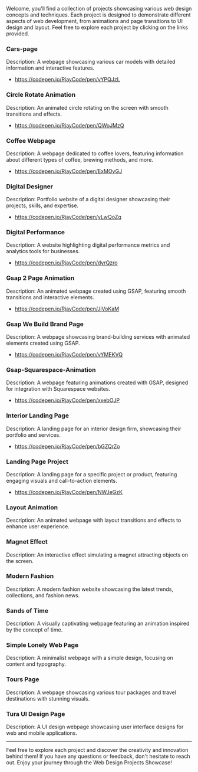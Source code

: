 
Welcome, you'll find a collection of projects showcasing various web design concepts and techniques. Each project is designed to demonstrate different aspects of web development, from animations and page transitions to UI design and layout. Feel free to explore each project by clicking on the links provided.

### Cars-page
Description: A webpage showcasing various car models with detailed information and interactive features.
- https://codepen.io/RjayCode/pen/vYPQJzL

### Circle Rotate Animation
Description: An animated circle rotating on the screen with smooth transitions and effects.
- https://codepen.io/RjayCode/pen/QWoJMzQ

### Coffee Webpage
Description: A webpage dedicated to coffee lovers, featuring information about different types of coffee, brewing methods, and more.
- https://codepen.io/RjayCode/pen/ExMOvGJ

### Digital Designer
Description: Portfolio website of a digital designer showcasing their projects, skills, and expertise.
- https://codepen.io/RjayCode/pen/yLwQoZq

### Digital Performance
Description: A website highlighting digital performance metrics and analytics tools for businesses.
- https://codepen.io/RjayCode/pen/dyrQzro

### Gsap 2 Page Animation
Description: An animated webpage created using GSAP, featuring smooth transitions and interactive elements.
- https://codepen.io/RjayCode/pen/JjVoKaM

### Gsap We Build Brand Page
Description: A webpage showcasing brand-building services with animated elements created using GSAP.
- https://codepen.io/RjayCode/pen/vYMEKVQ

### Gsap-Squarespace-Animation
Description: A webpage featuring animations created with GSAP, designed for integration with Squarespace websites.
- https://codepen.io/RjayCode/pen/xxebOJP

### Interior Landing Page
Description: A landing page for an interior design firm, showcasing their portfolio and services.
- https://codepen.io/RjayCode/pen/bGZQrZo

### Landing Page Project
Description: A landing page for a specific project or product, featuring engaging visuals and call-to-action elements.
- https://codepen.io/RjayCode/pen/NWJeGzK

### Layout Animation
Description: An animated webpage with layout transitions and effects to enhance user experience.

### Magnet Effect
Description: An interactive effect simulating a magnet attracting objects on the screen.

### Modern Fashion
Description: A modern fashion website showcasing the latest trends, collections, and fashion news.

### Sands of Time
Description: A visually captivating webpage featuring an animation inspired by the concept of time.

### Simple Lonely Web Page
Description: A minimalist webpage with a simple design, focusing on content and typography.

### Tours Page
Description: A webpage showcasing various tour packages and travel destinations with stunning visuals.

### Tura UI Design Page
Description: A UI design webpage showcasing user interface designs for web and mobile applications.

---

Feel free to explore each project and discover the creativity and innovation behind them! If you have any questions or feedback, don't hesitate to reach out. Enjoy your journey through the Web Design Projects Showcase!
